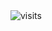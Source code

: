 <img src="https://visit-counter.vercel.app/counter.png?page=https%3A%2F%2Fgithub.com%2FAneeshaik&s=30&c=9905a3&bg=00000000&no=5&ff=alien&tb=&ta=" alt="visits">
<svg viewBox="-16 -32 880 192" width="880" height="192" xmlns="http://www.w3.org/2000/svg">
